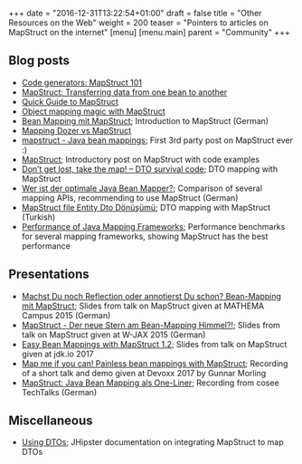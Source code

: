 +++
date = "2016-12-31T13:22:54+01:00"
draft = false
title = "Other Resources on the Web"
weight = 200
teaser = "Pointers to articles on MapStruct on the internet"
[menu]
[menu.main]
parent = "Community"
+++

## Blog posts

* [Code generators: MapStruct 101](https://that-java-guy.blogspot.ch/2017/07/code-generators-mapstruct-101.html)
* [MapStruct: Transferring data from one bean to another](https://www.javacodegeeks.com/2016/12/mapstruct-transferring-data-one-bean-another.html)
* [Quick Guide to MapStruct](http://www.baeldung.com/mapstruct)
* [Object mapping magic with MapStruct](https://amsterdam.luminis.eu/2016/05/31/object-mapping-magic-with-mapstruct/)
* [Bean Mapping mit MapStruct](http://javabarista.blogspot.de/2015/04/bean-mapping-mit-mapstruct.html); Introduction to MapStruct (German)
* [Mapping Dozer vs MapStruct](http://mariusz.wyszomierski.pl/en/mapping-dozer-vs-mapstruct/)
* [mapstruct - Java bean mappings](http://tux2323.blogspot.de/2014/03/mapstruct-java-bean-mappings.html); First 3rd party post on MapStruct ever :)
* [MapStruct](https://samerabdelkafi.wordpress.com/2015/10/18/mapstruct/); Introductory post on MapStruct with code examples
* [Don’t get lost, take the map! – DTO survival code](http://blog.goyello.com/2015/08/11/take-the-map-dto-survival-code/); DTO mapping with MapStruct
* [Wer ist der optimale Java Bean Mapper?](http://www.frank-rahn.de/java-bean-mapper/); Comparison of several mapping APIs, recommending to use MapStruct (German)
* [MapStruct file Entity Dto Dönüşümü](http://www.muratoksuzer.com/2018/04/mapstruct-ile-entity-dto-donusumu.html); DTO mapping with MapStruct (Turkish)
* [Performance of Java Mapping Frameworks](http://www.baeldung.com/java-performance-mapping-frameworks); Performance benchmarks for several mapping frameworks, showing MapStruct has the best performance

## Presentations
* [Machst Du noch Reflection oder annotierst Du schon? Bean-Mapping mit MapStruct](http://www.muchsoft.com/presentations/MATHEMA-Campus-2015-MapStruct.pdf); Slides from talk on MapStruct given at MATHEMA Campus 2015 (German)
* [MapStruct - Der neue Stern am Bean-Mapping Himmel?!](https://www.inovex.de/fileadmin/files/Vortraege/2015/mapstruct-gerrit-brehmer-wjax-11-2015.pdf); Slides from talk on MapStruct given at W-JAX 2015 (German)
* [Easy Bean Mappings with MapStruct 1.2](http://www.muchsoft.com/presentations/MapStruct-JDKIO-2017.pdf); Slides from talk on MapStruct given at jdk.io 2017
* [Map me if you can! Painless bean mappings with MapStruct](https://www.youtube.com/watch?v=nvjqtWQ5zj8); Recording of a short talk and demo given at Devoxx 2017 by Gunnar Morling
* [MapStruct: Java Bean Mapping als One-Liner](https://vimeo.com/247284134); Recording from cosee TechTalks (German)

## Miscellaneous
* [Using DTOs](http://jhipster.github.io/using_dtos.html); JHipster documentation on integrating MapStruct to map DTOs

